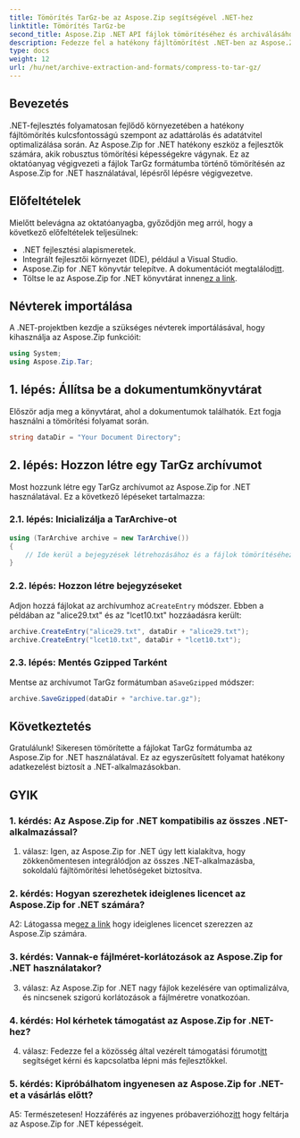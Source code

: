 ```yaml
---
title: Tömörítés TarGz-be az Aspose.Zip segítségével .NET-hez
linktitle: Tömörítés TarGz-be
second_title: Aspose.Zip .NET API fájlok tömörítéséhez és archiválásához
description: Fedezze fel a hatékony fájltömörítést .NET-ben az Aspose.Zip segítségével. Könnyedén tömörítsd TarGz-be.
type: docs
weight: 12
url: /hu/net/archive-extraction-and-formats/compress-to-tar-gz/
---
```

## Bevezetés

.NET-fejlesztés folyamatosan fejlődő környezetében a hatékony fájltömörítés kulcsfontosságú szempont az adattárolás és adatátvitel optimalizálása során. Az Aspose.Zip for .NET hatékony eszköz a fejlesztők számára, akik robusztus tömörítési képességekre vágynak. Ez az oktatóanyag végigvezeti a fájlok TarGz formátumba történő tömörítésén az Aspose.Zip for .NET használatával, lépésről lépésre végigvezetve.

## Előfeltételek

Mielőtt belevágna az oktatóanyagba, győződjön meg arról, hogy a következő előfeltételek teljesülnek:

- .NET fejlesztési alapismeretek.
- Integrált fejlesztői környezet (IDE), például a Visual Studio.
-  Aspose.Zip for .NET könyvtár telepítve. A dokumentációt megtalálod[itt](https://reference.aspose.com/zip/net/).
-  Töltse le az Aspose.Zip for .NET könyvtárat innen[ez a link](https://releases.aspose.com/zip/net/).

## Névterek importálása

A .NET-projektben kezdje a szükséges névterek importálásával, hogy kihasználja az Aspose.Zip funkcióit:

```csharp
using System;
using Aspose.Zip.Tar;
```

## 1. lépés: Állítsa be a dokumentumkönyvtárat

Először adja meg a könyvtárat, ahol a dokumentumok találhatók. Ezt fogja használni a tömörítési folyamat során.

```csharp
string dataDir = "Your Document Directory";
```

## 2. lépés: Hozzon létre egy TarGz archívumot

Most hozzunk létre egy TarGz archívumot az Aspose.Zip for .NET használatával. Ez a következő lépéseket tartalmazza:

### 2.1. lépés: Inicializálja a TarArchive-ot

```csharp
using (TarArchive archive = new TarArchive())
{
    // Ide kerül a bejegyzések létrehozásához és a fájlok tömörítéséhez szükséges kód
}
```

### 2.2. lépés: Hozzon létre bejegyzéseket

 Adjon hozzá fájlokat az archívumhoz a`CreateEntry` módszer. Ebben a példában az "alice29.txt" és az "lcet10.txt" hozzáadásra került:

```csharp
archive.CreateEntry("alice29.txt", dataDir + "alice29.txt");
archive.CreateEntry("lcet10.txt", dataDir + "lcet10.txt");
```

### 2.3. lépés: Mentés Gzipped Tarként

 Mentse az archívumot TarGz formátumban a`SaveGzipped` módszer:

```csharp
archive.SaveGzipped(dataDir + "archive.tar.gz");
```

## Következtetés

Gratulálunk! Sikeresen tömörítette a fájlokat TarGz formátumba az Aspose.Zip for .NET használatával. Ez az egyszerűsített folyamat hatékony adatkezelést biztosít a .NET-alkalmazásokban.

## GYIK

### 1. kérdés: Az Aspose.Zip for .NET kompatibilis az összes .NET-alkalmazással?
1. válasz: Igen, az Aspose.Zip for .NET úgy lett kialakítva, hogy zökkenőmentesen integrálódjon az összes .NET-alkalmazásba, sokoldalú fájltömörítési lehetőségeket biztosítva.

### 2. kérdés: Hogyan szerezhetek ideiglenes licencet az Aspose.Zip for .NET számára?

 A2: Látogassa meg[ez a link](https://purchase.aspose.com/temporary-license/) hogy ideiglenes licencet szerezzen az Aspose.Zip számára.

### 3. kérdés: Vannak-e fájlméret-korlátozások az Aspose.Zip for .NET használatakor?

3. válasz: Az Aspose.Zip for .NET nagy fájlok kezelésére van optimalizálva, és nincsenek szigorú korlátozások a fájlméretre vonatkozóan.

### 4. kérdés: Hol kérhetek támogatást az Aspose.Zip for .NET-hez?

 4. válasz: Fedezze fel a közösség által vezérelt támogatási fórumot[itt](https://forum.aspose.com/c/zip/37) segítséget kérni és kapcsolatba lépni más fejlesztőkkel.

### 5. kérdés: Kipróbálhatom ingyenesen az Aspose.Zip for .NET-et a vásárlás előtt?

 A5: Természetesen! Hozzáférés az ingyenes próbaverzióhoz[itt](https://releases.aspose.com/zip/net) hogy feltárja az Aspose.Zip for .NET képességeit.